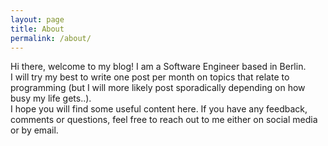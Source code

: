 ```yaml
---
layout: page
title: About
permalink: /about/
---
```


Hi there, welcome to my blog! 
I am a Software Engineer based in Berlin.<br />
I will try my best to write one post per month on topics that relate to programming (but I will more likely post sporadically depending on how busy my life gets..). <br /> 
I hope you will find some useful content here. 
If you have any feedback, comments or questions, feel free to reach out to me either on social media or by email.
